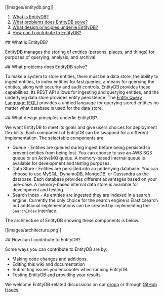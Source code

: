 [[images/entitydb.png]]

1. <a href="#what">What is EntityDB?</a>
1. <a href="#problem">What problems does EntityDB solve?</a>
1. <a href="#principles">What design principles underlie EntityDB?</a>
1. <a href="#contribute">How can I contribute to EntityDB?</a>

<a name="what" />
## What is EntityDB?

EntityDB manages the storing of entities (persons, places, and things) for purposes of querying, analysis, and archival.

<a name="problem" />
## What problems does EntityDB solve?

To make a system to store entities, there must be a data store, the ability to ingest entities, to index entities for fast queries, a means for querying the entities, along with security and audit controls. EntityDB provides these capabilities. Its REST API allows for ingesting and querying entities, and the underlying data store provides entity persistence. The [Entity Query Language (EQL)](https://github.com/mtnfog/entitydb/wiki/EQL) provides a unified language for
querying stored entities no matter what database is used for the data store.

<a name="principles" />
## What design principles underlie EntityDB?

We want EntityDB to meet its goals and give users choices for deployment flexibility. Each component of EntityDB can be swapped for a different implementation. The selectable components are:

* Queue - Entities are queued during ingest before being persisted to prevent entities from being lost. You can choose to use an AWS SQS queue or an ActiveMQ queue. A memory-based internal queue is available for development and testing purposes.
* Data Store - Entities are persisted into an underlying database. You can choose to use MySQL, DynamoDB, MongoDB, or Cassandra as the database. Each database provides different advantages based on your use-case. A memory-based internal data store is available for development and testing.
* Search Index - As entities are ingested they are indexed in a search engine. Currently the only choice for the search engine is Elasticsearch but additional implementations can be created by implementing the `SearchIndex` interface.

The architecture of EntityDB showing these components is below.

[[images/architecture.png]]

<a name="contribute" />
## How can I contribute to EntityDB?

Some ways you can contribute to EntityDB are by:

* Making code changes and additions.
* Editing this wiki and documentation
* Submitting issues you encounter when running EntityDB.
* Testing EntityDB and providing your results.

We welcome EntityDB-related discussions on our [group](https://groups.google.com/forum/#!forum/entitydb) or through [GitHub Issues](https://github.com/mtnfog/entitydb/issues).
